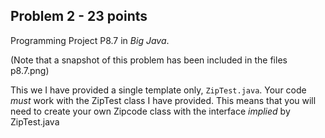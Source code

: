 ## Problem 2 - 23 points
Programming Project P8.7 in *Big Java*.

(Note that a snapshot of this problem has been included in the files p8.7.png)

This we I have provided a single template only, `ZipTest.java`. Your code *must* work with the ZipTest class I have provided. This means that you will need to create your own Zipcode class with the interface *implied* by ZipTest.java
